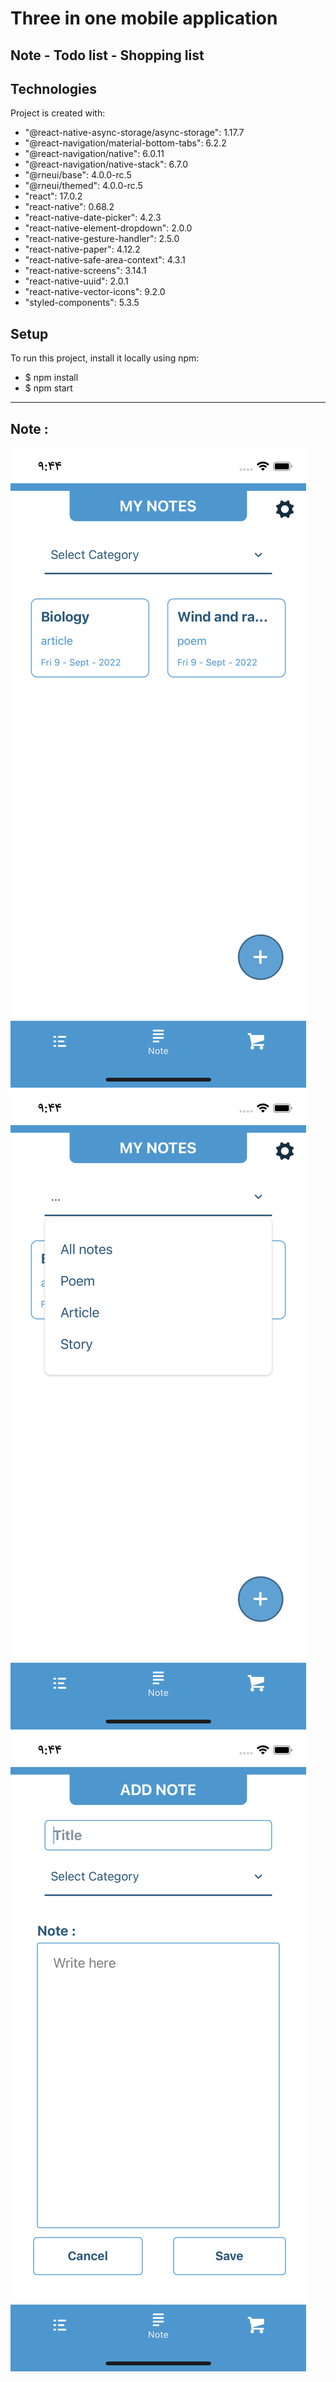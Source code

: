 # Three in one mobile application
## Note - Todo list - Shopping list
## Technologies
 Project is created with:
*    "@react-native-async-storage/async-storage": 1.17.7
*    "@react-navigation/material-bottom-tabs": 6.2.2
*    "@react-navigation/native": 6.0.11
*    "@react-navigation/native-stack": 6.7.0
*    "@rneui/base": 4.0.0-rc.5
*    "@rneui/themed": 4.0.0-rc.5
*    "react": 17.0.2
*    "react-native": 0.68.2
*    "react-native-date-picker": 4.2.3
*    "react-native-element-dropdown": 2.0.0
*    "react-native-gesture-handler": 2.5.0
*    "react-native-paper": 4.12.2
*    "react-native-safe-area-context": 4.3.1
*   "react-native-screens": 3.14.1
*    "react-native-uuid": 2.0.1
*    "react-native-vector-icons": 9.2.0
*    "styled-components": 5.3.5
       

## Setup
To run this project, install it locally using npm:
- $ npm install
- $ npm start
***
## Note : 
![alt text](https://github.com/pooya13vm/ThreeInOne/blob/main/githubImages/note1.png?raw=true)
![alt text](https://github.com/pooya13vm/ThreeInOne/blob/main/githubImages/note2.png?raw=true)
![alt text](https://github.com/pooya13vm/ThreeInOne/blob/main/githubImages/note3.png?raw=true)
